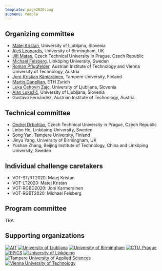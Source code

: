 ```yaml
---
template: page2020.pug
submenu: People
---
```


##  Organizing committee

-   [Matej Kristan](http://www.vicos.si/People/Matejk), University of
    Ljubljana, Slovenia
-   [Ale&#353; Leonardis](http://www.vicos.si/People/Ales_Leonardis),
    University of Birmingham, UK
-   [Ji&#345;i Matas](http://cmp.felk.cvut.cz/~matas/), Czech Technical
    University in Prague, Czech Republic
-   [Michael Felsberg](http://users.isy.liu.se/cvl/mfe/), Link&ouml;ping
    University, Sweden
-   [Roman Pflugfelder](https://at.linkedin.com/in/romanpflugfelder),
    Austrian Institute of Technology and Vienna University of Technology, Austria
-   [Joni-Kristian Kämäräinen](http://vision.cs.tut.fi/personal/JoniKamarainen/),
    Tampere University, Finland
-   [Martin Danelljan](https://martin-danelljan.github.io/), ETH Zurich
-   [Luka &#268;ehovin Zajc](http://www.vicos.si/People/Luka_Cehovin), University of Ljubljana, Slovenia
-   [Alan Luke&#382;i&#269;](http://www.vicos.si/User:Alanl), University of Ljubljana, Slovenia
-   Gustavo Fern&#225;ndez, Austrian Institute of Technology, Austria

## Technical committee

-   [Ondrej Drbohlav](http://cmp.felk.cvut.cz/~drbohlav/), Czech Technical University in Prague, Czech Republic
-   Linbo He, Link&ouml;ping University, Sweden
-   Song Yan, Tampere University, Finland
-   Jinyu Yang, University of Birmingham, UK
-   Yushan Zhang, Beijing Institute of Technology, China and Link&ouml;ping University, Sweden

## Individual challenge caretakers

-   VOT-ST/RT2020: Matej Kristan
-   VOT-LT2020: Matej Kristan
-   VOT-RGBD2020: Joni Karmerainen
-   VOT-RGBT2020: Michael Felsberg

## Program committee

TBA

## Supporting organizations

<div class="supporters">
<a href="http://www.ait.ac.at/?L=1"><img src="/img/org/logo_ait.png" alt="AIT" ></a>
<a href="http://www.fri.uni-lj.si/en"><img src="/img/org/logo_ljubljana.png" alt="University of Ljubljana"></a>
<a href="http://www.birmingham.ac.uk"><img src="/img/org/logo_birmingham.png" alt="University of Birmingham"></a>
<a href="http://intranet.cvut.cz/en"><img src="/img/org/logo_cvut.png" alt="CTU, Prague"></a>
<a href="http://www.epics-project.eu/"><img src="/img/org/logo_epics.png" alt="EPiCS"></a>
<a href="http://www.liu.se/?l=en&sc=true"><img src="/img/org/logo_liu.png" alt="University of Link&ouml;ping"></a>
<a href="https://www.tuni.fi/en"><img src="/img/org/logo_tut.png" alt="Tampere University of Applied Sciences"></a>
<a href="https://www.tuwien.at/en/"><img src="/img/org/logo_tuw.gif" alt="Vienna University of Technology"></a>
</div>

